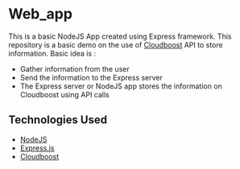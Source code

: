 # Web_app
This is a basic NodeJS App created using Express framework.
This repository is a basic demo on the use of [Cloudboost](https://www.cloudboost.io) API to store information. Basic idea is :

* Gather information from the user
* Send the information to the Express server
* The Express server or NodeJS app stores the information on Cloudboost using API calls

## Technologies Used
* [NodeJS](https://nodejs.org/en/)
* [Express.js](https://expressjs.com)
* [Cloudboost](https://www.cloudboost.io)

